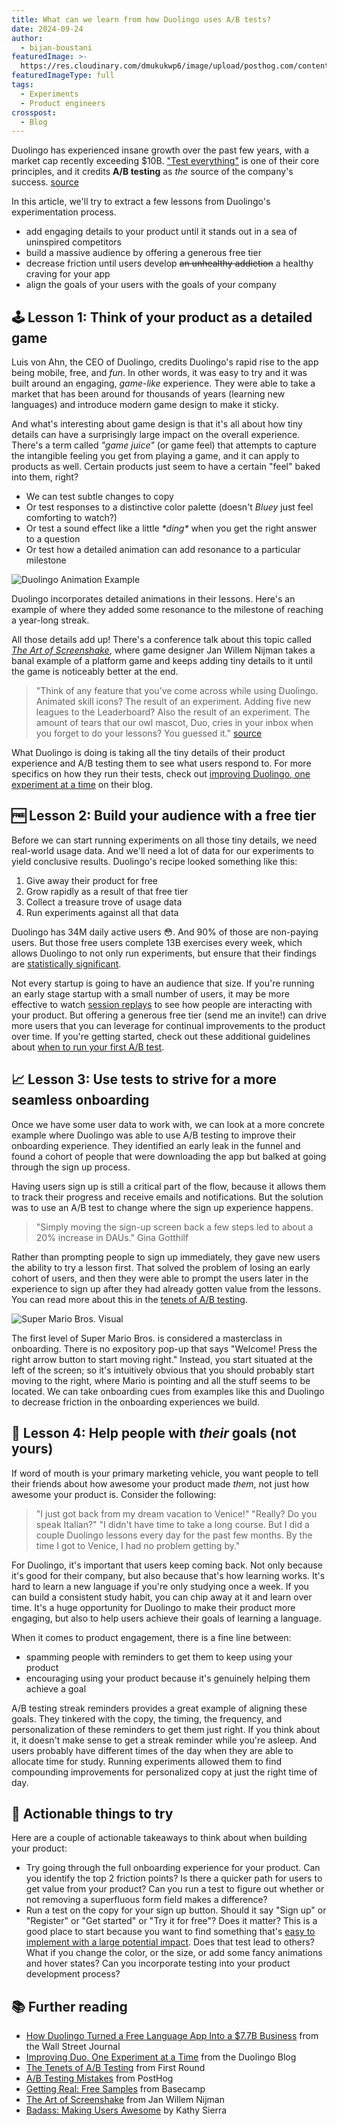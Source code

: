 ```yaml
---
title: What can we learn from how Duolingo uses A/B tests?
date: 2024-09-24
author:
  - bijan-boustani
featuredImage: >-
  https://res.cloudinary.com/dmukukwp6/image/upload/posthog.com/contents/images/blog/experiment-hog.jpg
featuredImageType: full
tags:
  - Experiments
  - Product engineers
crosspost:
  - Blog
---
```


Duolingo has experienced insane growth over the past few years, with a market cap recently exceeding $10B. ["Test everything"](https://blog.duolingo.com/improving-duolingo-one-experiment-at-a-time/) is one of their core principles, and it credits **A/B testing** as _the_ source of the company's success. [source](https://www.youtube.com/watch?v=9KqrnBiyBQ8)

In this article, we'll try to extract a few lessons from Duolingo's experimentation process.

- add engaging details to your product until it stands out in a sea of uninspired competitors
- build a massive audience by offering a generous free tier
- decrease friction until users develop ~~an unhealthy addiction~~ a healthy craving for your app
- align the goals of your users with the goals of your company

## 🕹️ Lesson 1: Think of your product as a detailed game

Luis von Ahn, the CEO of Duolingo, credits Duolingo's rapid rise to the app being mobile, free, and _fun_. In other words, it was easy to try and it was built around an engaging, _game-like_ experience. They were able to take a market that has been around for thousands of years (learning new languages) and introduce modern game design to make it sticky.

And what's interesting about game design is that it's all about how tiny details can have a surprisingly large impact on the overall experience. There's a term called _"game juice"_ (or game feel) that attempts to capture the intangible feeling you get from playing a game, and it can apply to products as well. Certain products just seem to have a certain "feel" baked into them, right?

- We can test subtle changes to copy
- Or test responses to a distinctive color palette (doesn't _Bluey_ just feel comforting to watch?)
- Or test a sound effect like a little _\*ding\*_ when you get the right answer to a question
- Or test how a detailed animation can add resonance to a particular milestone

![Duolingo Animation Example](https://res.cloudinary.com/dmukukwp6/image/upload/duo_animation_07292d1c86.gif)
<Caption>Duolingo incorporates detailed animations in their lessons. Here's an example of where they added some resonance to the milestone of reaching a year-long streak.</Caption>

All those details add up! There's a conference talk about this topic called [_The Art of Screenshake_](https://www.youtube.com/watch?v=AJdEqssNZ-U), where game designer Jan Willem Nijman takes a banal example of a platform game and keeps adding tiny details to it until the game is noticeably better at the end.

> "Think of any feature that you’ve come across while using Duolingo. Animated skill icons? The result of an experiment. Adding five new leagues to the Leaderboard? Also the result of an experiment. The amount of tears that our owl mascot, Duo, cries in your inbox when you forget to do your lessons? You guessed it." [source](https://blog.duolingo.com/improving-duolingo-one-experiment-at-a-time/)

What Duolingo is doing is taking all the tiny details of their product experience and A/B testing them to see what users respond to. For more specifics on how they run their tests, check out [improving Duolingo, one experiment at a time](https://blog.duolingo.com/improving-duolingo-one-experiment-at-a-time/) on their blog.

## 🆓 Lesson 2: Build your audience with a free tier

Before we can start running experiments on all those tiny details, we need real-world usage data. And we'll need a lot of data for our experiments to yield conclusive results. Duolingo's recipe looked something like this:

1. Give away their product for free
2. Grow rapidly as a result of that free tier
3. Collect a treasure trove of usage data
4. Run experiments against all that data

Duolingo has 34M daily active users 😳. And 90% of those are non-paying users. But those free users complete 13B exercises every week, which allows Duolingo to not only run experiments, but ensure that their findings are [statistically significant](/docs/experiments/experiment-significance).

Not every startup is going to have an audience that size. If you're running an early stage startup with a small number of users, it may be more effective to watch [session replays](/session-replay) to see how people are interacting with your product. But offering a generous free tier (send me an invite!) can drive more users that you can leverage for continual improvements to the product over time. If you're getting started, check out these additional guidelines about [when to run your first A/B test](/product-engineers/how-to-do-ab-testing#when-to-run-your-first-ab-test).

## 📈 Lesson 3: Use tests to strive for a more seamless onboarding

Once we have some user data to work with, we can look at a more concrete example where Duolingo was able to use A/B testing to improve their onboarding experience. They identified an early leak in the funnel and found a cohort of people that were downloading the app but balked at going through the sign up process.

Having users sign up is still a critical part of the flow, because it allows them to track their progress and receive emails and notifications. But the solution was to use an A/B test to change where the sign up experience happens.

> "Simply moving the sign-up screen back a few steps led to about a 20% increase in DAUs." Gina Gotthilf

Rather than prompting people to sign up immediately, they gave new users the ability to try a lesson first. That solved the problem of losing an early cohort of users, and then they were able to prompt the users later in the experience to sign up after they had already gotten value from the lessons. You can read more about this in the [tenets of A/B testing](https://review.firstround.com/the-tenets-of-a-b-testing-from-duolingos-master-growth-hacker/).

![Super Mario Bros. Visual](https://res.cloudinary.com/dmukukwp6/image/upload/mario_onboarding_4d694891db.jpg)

The first level of Super Mario Bros. is considered a masterclass in onboarding. There is no expository pop-up that says "Welcome! Press the right arrow button to start moving right." Instead, you start situated at the left of the screen; so it's intuitively obvious that you should probably start moving to the right, where Mario is pointing and all the stuff seems to be located. We can take onboarding cues from examples like this and Duolingo to decrease friction in the onboarding experiences we build.

## 🎯 Lesson 4: Help people with _their_ goals (not yours)

If word of mouth is your primary marketing vehicle, you want people to tell their friends about how awesome your product made _them_, not just how awesome your product is. Consider the following:

> "I just got back from my dream vacation to Venice!"
> "Really? Do you speak Italian?"
> "I didn't have time to take a long course. But I did a couple Duolingo lessons every day for the past few months. By the time I got to Venice, I had no problem getting by."

For Duolingo, it's important that users keep coming back. Not only because it's good for their company, but also because that's how learning works. It's hard to learn a new language if you're only studying once a week. If you can build a consistent study habit, you can chip away at it and learn over time. It's a huge opportunity for Duolingo to make their product more engaging, but also to help users achieve their goals of learning a language.

When it comes to product engagement, there is a fine line between:

- spamming people with reminders to get them to keep using your product
- encouraging using your product because it's genuinely helping them achieve a goal

A/B testing streak reminders provides a great example of aligning these goals. They tinkered with the copy, the timing, the frequency, and personalization of these reminders to get them just right. If you think about it, it doesn't make sense to get a streak reminder while you're asleep. And users probably have different times of the day when they are able to allocate time for study. Running experiments allowed them to find compounding improvements for personalized copy at just the right time of day.

## 🧪 Actionable things to try

Here are a couple of actionable takeaways to think about when building your product:

- Try going through the full onboarding experience for your product. Can you identify the top 2 friction points? Is there a quicker path for users to get value from your product? Can you run a test to figure out whether or not removing a superfluous form field makes a difference?
- Run a test on the copy for your sign up button. Should it say "Sign up" or "Register" or "Get started" or "Try it for free"? Does it matter? This is a good place to start because you want to find something that's [easy to implement with a large potential impact](/product-engineers/how-to-do-ab-testing#where-to-run-your-first-ab-test). Does that test lead to others? What if you change the color, or the size, or add some fancy animations and hover states? Can you incorporate testing into your product development process?

## 📚 Further reading

- [How Duolingo Turned a Free Language App Into a $7.7B Business](https://www.youtube.com/watch?v=9KqrnBiyBQ8) from the Wall Street Journal
- [Improving Duo, One Experiment at a Time](https://blog.duolingo.com/improving-duolingo-one-experiment-at-a-time/) from the Duolingo Blog
- [The Tenets of A/B Testing](https://review.firstround.com/the-tenets-of-a-b-testing-from-duolingos-master-growth-hacker/) from First Round
- [A/B Testing Mistakes](/product-engineers/ab-testing-mistakes) from PostHog
- [Getting Real: Free Samples](https://basecamp.com/gettingreal/12.1-free-samples) from Basecamp
- [The Art of Screenshake](https://www.youtube.com/watch?v=AJdEqssNZ-U) from Jan Willem Nijman
- [Badass: Making Users Awesome](https://www.amazon.com/Badass-Making-Awesome-Kathy-Sierra/dp/1491919019) by Kathy Sierra

<NewsletterForm />
